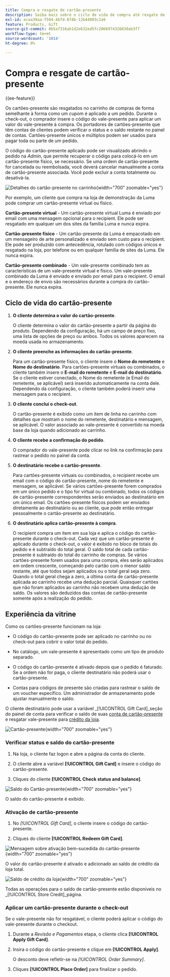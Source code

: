 ```yaml
---
title: Compra e resgate de cartão-presente
description: Saiba mais sobre o ciclo de vida de compra até resgate de vale-presente ao incluir vale-presente no catálogo da loja.
exl-id: ecaa39aa-f504-4bfd-874b-12b44093c2a9
feature: Products, Gift
source-git-commit: 8b5af316ab1d2e632ed5fc2066974326830ab3f7
workflow-type: tm+mt
source-wordcount: '1014'
ht-degree: 0%

---
```


# Compra e resgate de cartão-presente

{{ee-feature}}

Os cartões-presente são resgatados no carrinho de compras de forma semelhante à forma como um cupom é aplicado a um pedido. Durante o check-out, o comprador insere o código do vale-presente para aplicar um valor do vale-presente à compra. Os portadores de cartões-presente que têm contas de clientes podem verificar o status e o saldo restante no painel de contas. Cartões-presente únicos e múltiplos podem ser usados para pagar toda ou parte de um pedido.

O código do cartão-presente aplicado pode ser visualizado abrindo o pedido na _Admin_, que permite recuperar o código para colocá-lo em um cartão-presente físico, se necessário. Se uma ordem de cartão-presente for cancelada ou reembolsada, você deverá cancelar manualmente a conta de cartão-presente associada. Você pode excluir a conta totalmente ou desativá-la.

![Detalhes do cartão-presente no carrinho](./assets/storefront-gift-card-order-customer-account.png){width="700" zoomable="yes"}

Por exemplo, um cliente que compra na loja de demonstração da Luma pode comprar um cartão-presente virtual ou físico.

**Cartão-presente virtual** - Um cartão-presente virtual Luma é enviado por email com uma mensagem opcional para o recipient. Ele pode ser resgatado em qualquer um dos sites da família Luma e nunca expira.

**Cartão-presente físico** - Um cartão-presente da Luma é empacotado em um mensageiro de arte personalizado e enviado sem custo para o recipient. Ele pode ser produzido com antecedência, rotulado com códigos únicos e resgatado na loja, por telefone ou em qualquer família de sites da Luma. Ele nunca expira.

**Cartão-presente combinado** - Um vale-presente combinado tem as características de um vale-presente virtual e físico. Um vale-presente combinado da Luma é enviado e enviado por email para o recipient. O email e o endereço de envio são necessários durante a compra do cartão-presente. Ele nunca expira.

## Ciclo de vida do cartão-presente

1. **O cliente determina o valor do cartão-presente**.

   O cliente determina o valor do cartão-presente a partir da página do produto. Dependendo da configuração, há um campo de preço fixo, uma lista de opções de preço ou ambos. Todos os valores aparecem na moeda usada no armazenamento.

1. **O cliente preenche as informações do cartão-presente**.

   Para um cartão-presente físico, o cliente insere o **Nome do remetente** e **Nome do destinatário**. Para cartões-presente virtuais ou combinados, o cliente também insere o **E-mail do remetente** e **E-mail do destinatário**. Se o cliente estiver conectado, o Nome do remetente (e Email do remetente, se aplicável) será inserido automaticamente na conta dele. Dependendo da configuração, o cliente também poderá inserir uma mensagem para o recipient.

1. **O cliente conclui o check-out**.

   O cartão-presente é exibido como um item de linha no carrinho com detalhes que mostram o nome do remetente, destinatário e mensagem, se aplicável. O valor associado ao vale-presente é convertido na moeda base da loja quando adicionado ao carrinho.

1. **O cliente recebe a confirmação do pedido**.

   O comprador do vale-presente pode clicar no link na confirmação para rastrear o pedido no painel da conta.

1. **O destinatário recebe o cartão-presente**.

   Para cartões-presente virtuais ou combinados, o recipient recebe um email com o código do cartão-presente, nome do remetente e mensagem, se aplicável. Se vários cartões-presente forem comprados em um único pedido e o tipo for virtual ou combinado, todos os códigos de cartão-presente correspondentes serão enviados ao destinatário em um único email. Os cartões-presente físicos podem ser enviados diretamente ao destinatário ou ao cliente, que pode então entregar pessoalmente o cartão-presente ao destinatário.

1. **O destinatário aplica cartão-presente à compra**.

   O recipient compra um item em sua loja e aplica o código do cartão-presente durante o check-out. Cada vez que um cartão-presente é aplicado durante o check-out, o valor é exibido no bloco de totais do pedido e é subtraído do total geral. O saldo total de cada cartão-presente é subtraído do total do carrinho de compras. Se vários cartões-presente forem usados para uma compra, eles serão aplicados em ordem crescente, começando pelo cartão com o menor saldo restante, até que todos sejam aplicados ou o total geral seja zero. Quando o total geral chega a zero, a última conta de cartão-presente aplicada ao carrinho recebe uma dedução parcial. Quaisquer cartões que não foram aplicados ao carrinho não recebem uma dedução de saldo. Os valores são deduzidos das contas de cartão-presente somente após a realização do pedido.

## Experiência da vitrine

Como os cartões-presente funcionam na loja:

- O código do cartão-presente pode ser aplicado no carrinho ou no check-out para cobrir o valor total do pedido.

- No catálogo, um vale-presente é apresentado como um tipo de produto separado.

- O código do cartão-presente é ativado depois que o pedido é faturado. Se a ordem não for paga, o cliente destinatário não poderá usar o cartão-presente.

- Contas para códigos de presente são criadas para rastrear o saldo de um voucher específico. Um administrador de armazenamento pode ajustar manualmente o saldo.

O cliente destinatário pode usar a variável _[!UICONTROL Gift Card]_seção do painel de conta para verificar o saldo de suas [conta de cartão-presente](product-gift-card-accounts.md) e resgatar vale-presente para [crédito da loja](../customers/store-credit-using.md).

![Cartão-presente](./assets/account-dashboard-gift-card.png){width="700" zoomable="yes"}

### Verificar status e saldo do cartão-presente

1. Na loja, o cliente faz logon e abre a página da conta do cliente.

1. O cliente abre a variável **[!UICONTROL Gift Card]** e insere o código do cartão-presente.

1. Cliques do cliente **[!UICONTROL Check status and balance]**.

![Saldo do Cartão-presente](./assets/gift-balance.png){width="700" zoomable="yes"}

O saldo do cartão-presente é exibido.

### Ativação de cartão-presente

1. No _[!UICONTROL Gift Card]_, o cliente insere o código do cartão-presente.

1. Cliques do cliente **[!UICONTROL Redeem Gift Card]**.

![Mensagem sobre ativação bem-sucedida do cartão-presente](./assets/gift-redeemed-balance.png){width="700" zoomable="yes"}

O valor do cartão-presente é ativado e adicionado ao saldo de crédito da loja total.

![Saldo de crédito da loja](./assets/store-credit.png){width="700" zoomable="yes"}

Todas as operações para o saldo de cartão-presente estão disponíveis no _[!UICONTROL Store Credit]_página.

### Aplicar um cartão-presente durante o check-out

Se o vale-presente não for resgatável, o cliente poderá aplicar o código do vale-presente durante o checkout.

1. Durante a _Revisão e Pagamentos_ etapa, o cliente clica **[!UICONTROL Apply Gift Card]**.

1. Insira o código do cartão-presente e clique em **[!UICONTROL Apply]**.

   O desconto deve refletir-se na _[!UICONTROL Order Summary]_.

1. Cliques **[!UICONTROL Place Order]** para finalizar o pedido.
